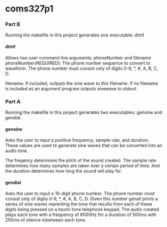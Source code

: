 # coms327p1

### Part B
Running the makefile in this project generates one executable: dtmf

#### dtmf
Allows two user command line arguments: phoneNumber and filename
phoneNumber(REQUIRED): The phone number sequence to convert to waveform. The 
phone number must consist only of digits 0-9, *, #, A, B, C, D.

filename: If included, outputs the sine wave to this filename. If no filename is
included as an argument program outputs sinewave to stdout.

### Part A
Running the makefile in this project generates two executables: gensine and gendial.

#### gensine
Asks the user to input a positive frequency, sample rate, and duration.
These values are used to generate sine waves that can be converted into an audio tone.

The freqency determines the pitch of the sound created. The sample rate determines
how many samples are taken over a certain period of time. And the duration determines
how long the sound will play for.

#### gendial
Asks the user to input a 10-digit phone number. The phone number must consist only of digits
0-9, *, #, A, B, C, D.
Given this number genail prints a series of sine waves reprenting the tone that results
from each of these digits being pressed on a touch-tone telephone keypad. The audio created
plays each tone with a frequency of 8000Hz for a duration of 500ms with 250ms of silence
inbetween each tone.
